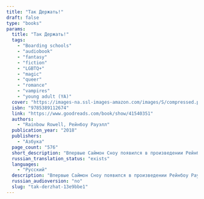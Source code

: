 ```yaml
---
title: "Так Держать!"
draft: false
type: "books"
params:
  title: "Так Держать!"
  tags:
    - "Boarding schools"
    - "audiobook"
    - "fantasy"
    - "fiction"
    - "LGBTQ+"
    - "magic"
    - "queer"
    - "romance"
    - "vampires"
    - "young adult (YA)"
  cover: "https://images-na.ssl-images-amazon.com/images/S/compressed.photo.goodreads.com/books/1535376988i/41540351.jpg"
  isbn: "9785389112674"
  link: "https://www.goodreads.com/book/show/41540351"
  authors:
    - "Rainbow Rowell, Рейнбоу Рауэлл"
  publication_year: "2018"
  publishers:
    - "Азбука"
  page_count: "576"
  short_description: "Впервые Саймон Сноу появился в произведении Рейнбоу Рауэлл «Фанатка». Кэт, героиня романа, в детстве зачитывается книгами Джеммы Т."
  russian_translation_status: "exists"
  languages:
    - "Русский"
  description: "Впервые Саймон Сноу появился в произведении Рейнбоу Рауэлл «Фанатка». Кэт, героиня романа, в детстве зачитывается книгами Джеммы Т. Лесли о мальчике-волшебнике, а потом начинает писать фанфики, которые быстро становятся популярными среди таких же, как она, фанатов. И хотя «Так держать!» — это часть фэнтезийной серии в рамках «Фанатки», этот роман — отдельная книга. <br />На восьмом году обучения в школе Уотфорд Саймон пытается примириться с тем, что он, как говорят пророчества, Избранный и должен уничтожить Тоскливиуса Коварного, разрушающего магический мир. Однако Баз, его сосед по комнате, маг и тайный вампир, считает, что Саймон — худший из всех Избранных, потому что не умеет управлять своей силой. Однажды к Саймону является дух матери База и просит найти ее убийцу. Саймон и Баз решают сообща заняться поисками убийцы, а заодно выяснить, кто насылает разные темные силы на Уотфорд..."
  russian_audioversion: "no"
  slug: "tak-derzhat-13e9bbe1"
---
```

